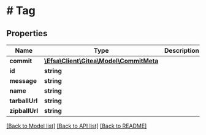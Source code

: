 # # Tag

## Properties

Name | Type | Description | Notes
------------ | ------------- | ------------- | -------------
**commit** | [**\Efsa\Client\Gitea\Model\CommitMeta**](CommitMeta.md) |  | [optional]
**id** | **string** |  | [optional]
**message** | **string** |  | [optional]
**name** | **string** |  | [optional]
**tarballUrl** | **string** |  | [optional]
**zipballUrl** | **string** |  | [optional]

[[Back to Model list]](../../README.md#models) [[Back to API list]](../../README.md#endpoints) [[Back to README]](../../README.md)
